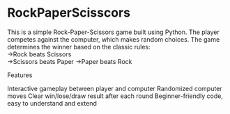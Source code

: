 # RockPaperScisscors
This is a simple Rock-Paper-Scissors game built using Python. The player competes against the computer, which makes random choices. The game determines the winner based on the classic rules:  
->Rock beats Scissors  
->Scissors beats Paper 
->Paper beats Rock

Features

Interactive gameplay between player and computer
Randomized computer moves
Clear win/lose/draw result after each round
Beginner-friendly code, easy to understand and extend
